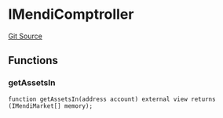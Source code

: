 # IMendiComptroller
[Git Source](https://github.com/malda-protocol/malda-lending/blob/413dc9221d099e8e0b7a9a3f94769f4666aaf31b/src\migration\IMigrator.sol)


## Functions
### getAssetsIn


```solidity
function getAssetsIn(address account) external view returns (IMendiMarket[] memory);
```

